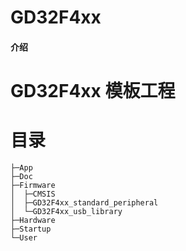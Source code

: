 # GD32F4xx

#### 介绍
# GD32F4xx 模板工程

# 目录
```
├─App
├─Doc      
├─Firmware
│  ├─CMSIS
│  ├─GD32F4xx_standard_peripheral
│  └─GD32F4xx_usb_library
├─Hardware
├─Startup
└─User

```